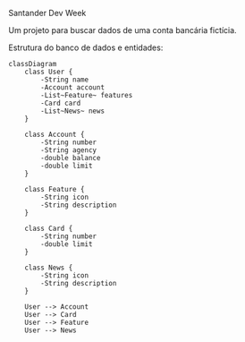 Santander Dev Week

Um projeto para buscar dados de uma conta bancária fictícia.

Estrutura do banco de dados e entidades:

```mermaid
classDiagram
    class User {
        -String name
        -Account account
        -List~Feature~ features
        -Card card
        -List~News~ news
    }
    
    class Account {
        -String number
        -String agency
        -double balance
        -double limit
    }
    
    class Feature {
        -String icon
        -String description
    }

    class Card {
        -String number
        -double limit
    }
    
    class News {
        -String icon
        -String description
    }

    User --> Account
    User --> Card
    User --> Feature
    User --> News

```
